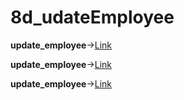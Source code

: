 # 8d_udateEmployee

**update_employee**->[Link](https://github.com/rashmitha006/Java-Programs-With-Outputs/blob/main/8d_udateEmployee/8d.png)

**update_employee**->[Link](https://github.com/rashmitha006/Java-Programs-With-Outputs/blob/main/8d_udateEmployee/8d.1.png)

**update_employee**->[Link](https://github.com/rashmitha006/Java-Programs-With-Outputs/blob/main/8d_udateEmployee/8d.2.png)
